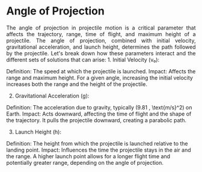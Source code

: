 # Angle of Projection

<p align="justify">
The angle of projection in projectile motion is a critical parameter that affects the trajectory, range, time of flight, and maximum height of a projectile. The angle of projection, combined with initial velocity, gravitational acceleration, and launch height, determines the path followed by the projectile. Let's break down how these parameters interact and the different sets of solutions that can arise:
1. Initial Velocity (v₀):

Definition: The speed at which the projectile is launched.
Impact: Affects the range and maximum height. For a given angle, increasing the initial velocity increases both the range and the height of the projectile.

2. Gravitational Acceleration (g):

Definition: The acceleration due to gravity, typically (9.81 , \text{m/s}^2) on Earth.
Impact: Acts downward, affecting the time of flight and the shape of the trajectory. It pulls the projectile downward, creating a parabolic path.

3. Launch Height (h):

Definition: The height from which the projectile is launched relative to the landing point.
Impact: Influences the time the projectile stays in the air and the range. A higher launch point allows for a longer flight time and potentially greater range, depending on the angle of projection.
</p>
